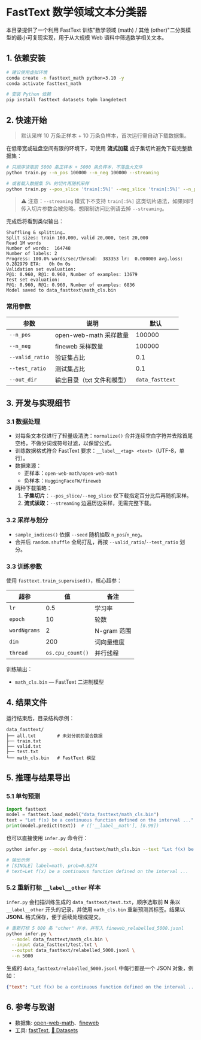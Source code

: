 # FastText 数学领域文本分类器

本目录提供了一个利用 FastText 训练"数学领域 (math) / 其他 (other)"二分类模型的最小可复现实现，用于从大规模 Web 语料中筛选数学相关文本。

## 1. 依赖安装
```bash
# 建议使用虚拟环境
conda create -n fasttext_math python=3.10 -y
conda activate fasttext_math

# 安装 Python 依赖
pip install fasttext datasets tqdm langdetect
```

## 2. 快速开始
> 默认采样 10 万条正样本 + 10 万条负样本，首次运行需自动下载数据集。

在低带宽或磁盘空间有限的环境下，可使用 **流式加载** 或子集切片避免下载完整数据集：
```bash
# 只顺序读取前 5000 条正样本 + 5000 条负样本，不落盘大文件
python train.py --n_pos 100000 --n_neg 100000 --streaming

# 或者载入数据集 5% 的切片再随机采样
python train.py --pos_slice 'train[:5%]' --neg_slice 'train[:5%]' --n_pos 100000 --n_neg 100000
```

> ⚠️ 注意：`--streaming` 模式下不支持 `train[:5%]` 这类切片语法，如果同时传入切片参数会被忽略。想限制访问比例请去掉 `--streaming`。

完成后将看到类似输出：
```
Shuffling & splitting…
Split sizes: train 160,000, valid 20,000, test 20,000
Read 1M words
Number of words:  164748
Number of labels: 2
Progress: 100.0% words/sec/thread:  383353 lr:  0.000000 avg.loss:  0.282979 ETA:   0h 0m 0s
Validation set evaluation:
P@1: 0.960, R@1: 0.960, Number of examples: 13679
Test set evaluation:
P@1: 0.960, R@1: 0.960, Number of examples: 6836
Model saved to data_fasttext\math_cls.bin
```

### 常用参数
| 参数 | 说明 | 默认 |
| ---- | ---- | ---- |
| `--n_pos` | open-web-math 采样数量 | 100000 |
| `--n_neg` | fineweb 采样数量 | 100000 |
| `--valid_ratio` | 验证集占比 | 0.1 |
| `--test_ratio` | 测试集占比 | 0.1 |
| `--out_dir` | 输出目录（txt 文件和模型） | `data_fasttext` |


## 3. 开发与实现细节

### 3.1 数据处理
- 对每条文本仅进行了轻量级清洗：`normalize()` 合并连续空白字符并去除首尾空格，不做分词或符号过滤，以保留公式。
- 训练数据格式符合 FastText 要求：`__label__<tag> <text>`（UTF-8，单行）。
- 数据来源：
  - 正样本：`open-web-math/open-web-math`
  - 负样本：`HuggingFaceFW/fineweb`
- 两种下载策略：
  1. **子集切片**：`--pos_slice/--neg_slice` 仅下载指定百分比后再随机采样。
  2. **流式读取**：`--streaming` 边遍历边采样，无需完整下载。

### 3.2 采样与划分
- `sample_indices()` 依据 `--seed` 随机抽取 `n_pos`/`n_neg`。
- 合并后 `random.shuffle` 全局打乱，再按 `--valid_ratio`/`--test_ratio` 划分。

### 3.3 训练参数
使用 `fasttext.train_supervised()`，核心超参：

| 超参 | 值 | 备注 |
| ---- | --- | ---- |
| `lr` | 0.5 | 学习率 |
| `epoch` | 10 | 轮数 |
| `wordNgrams` | 2 | N-gram 范围 |
| `dim` | 200 | 词向量维度 |
| `thread` | `os.cpu_count()` | 并行线程 |

训练输出：
- `math_cls.bin` — FastText 二进制模型


## 4. 结果文件

运行结束后，目录结构示例：
```
data_fasttext/
├── all.txt        # 未划分前的混合数据
├── train.txt
├── valid.txt
├── test.txt
└── math_cls.bin   # FastText 模型
```

## 5. 推理与结果导出

### 5.1 单句预测
```python
import fasttext
model = fasttext.load_model("data_fasttext/math_cls.bin")
text = "Let f(x) be a continuous function defined on the interval ..."
print(model.predict(text))  # (['__label__math'], [0.98])
```

也可以直接使用 `infer.py` 命令行：
```bash
python infer.py --model data_fasttext/math_cls.bin --text "Let f(x) be a continuous function defined on the interval ..."

# 输出示例
# [SINGLE] label=math, prob=0.8274
# text=Let f(x) be a continuous function defined on the interval ...
```

### 5.2 重新打标 `__label__other` 样本
`infer.py` 会扫描训练生成的 `data_fasttext/test.txt`，顺序选取前 **N** 条以 `__label__other` 开头的记录，并使用 `math_cls.bin` 重新预测其标签。结果以 **JSONL** 格式保存，便于后续处理或提交。

```bash
# 重新打标 5 000 条 "other" 样本，并写入 fineweb_relabelled_5000.jsonl
python infer.py \
  --model data_fasttext/math_cls.bin \
  --input data_fasttext/test.txt \
  --output data_fasttext/relabelled_5000.jsonl \
  --n 5000
```

生成的 `data_fasttext/relabelled_5000.jsonl` 中每行都是一个 JSON 对象，例如：

```json
{"text": "Let f(x) be a continuous function defined on the interval ...", "label": "math", "prob": 0.8274}
```

## 6. 参考与致谢
- 数据集: [open-web-math](https://huggingface.co/datasets/open-web-math/open-web-math)、[fineweb](https://huggingface.co/datasets/HuggingFaceFW/fineweb)
- 工具: [fastText](https://fasttext.cc/), [🤗 Datasets](https://github.com/huggingface/datasets)
